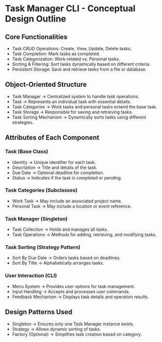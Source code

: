 # Task Manager CLI - Conceptual Design Outline

##  Core Functionalities
* Task CRUD Operations: Create, View, Update, Delete tasks.
* Task Completion: Mark tasks as completed.
* Task Categorization: Work-related vs. Personal tasks.
* Sorting & Filtering: Sort tasks dynamically based on different criteria.
* Persistent Storage: Save and retrieve tasks from a file or database.

## Object-Oriented Structure

* Task Manager → Centralized system to handle task operations.
* Task → Represents an individual task with essential details.
* Task Categories → Work tasks and personal tasks extend the base task.
* Task Storage → Responsible for saving and retrieving tasks.
* Task Sorting Mechanism → Dynamically sorts tasks using different strategies.

## Attributes of Each Component

### Task (Base Class)
* Identity → Unique identifier for each task.
* Description → Title and details of the task.
* Due Date → Optional deadline for completion.
* Status → Indicates if the task is completed or pending.
### Task Categories (Subclasses)
* Work Task → May include an associated project name.
* Personal Task → May include a location or event reference.
### Task Manager (Singleton)
* Task Collection → Holds and manages all tasks.
* Task Operations → Methods for adding, retrieving, and modifying tasks.
### Task Sorting (Strategy Pattern)
* Sort By Due Date → Orders tasks based on deadlines.
* Sort By Title → Alphabetically arranges tasks.
### User Interaction (CLI)
* Menu System → Provides user options for task management.
* Input Handling → Accepts and processes user commands.
* Feedback Mechanism → Displays task details and operation results.

## Design Patterns Used
* Singleton → Ensures only one Task Manager instance exists.
* Strategy → Allows dynamic sorting of tasks.
* Factory (Optional) → Simplifies task creation based on category.